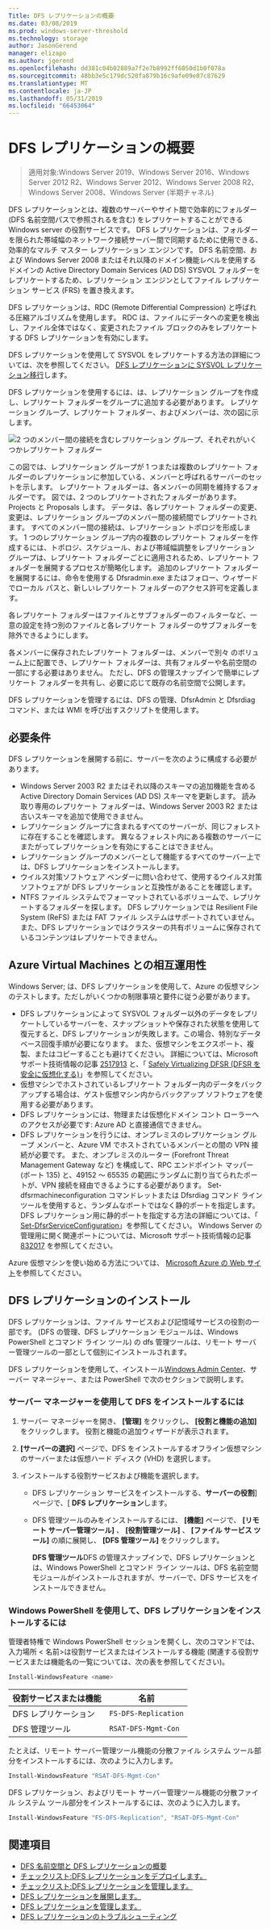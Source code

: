 ```yaml
---
Title: DFS レプリケーションの概要
ms.date: 03/08/2019
ms.prod: windows-server-threshold
ms.technology: storage
author: JasonGerend
manager: elizapo
ms.author: jgerend
ms.openlocfilehash: dd381c04b02889a7f2e7b8992ff6050d1b0f078a
ms.sourcegitcommit: 48bb3e5c179dc520fa879b16c9afe09e07c87629
ms.translationtype: MT
ms.contentlocale: ja-JP
ms.lasthandoff: 05/31/2019
ms.locfileid: "66453064"
---
```

# <a name="dfs-replication-overview"></a>DFS レプリケーションの概要

> 適用対象:Windows Server 2019、Windows Server 2016、Windows Server 2012 R2、Windows Server 2012、Windows Server 2008 R2、Windows Server 2008、Windows Server (半期チャネル)

DFS レプリケーションとは、複数のサーバーやサイト間で効率的にフォルダー (DFS 名前空間パスで参照されるを含む) をレプリケートすることができる Windows server の役割サービスです。 DFS レプリケーションは、フォルダーを限られた帯域幅のネットワーク接続サーバー間で同期するために使用できる、効率的なマルチ マスター レプリケーション エンジンです。 DFS 名前空間、および Windows Server 2008 またはそれ以降のドメイン機能レベルを使用するドメインの Active Directory Domain Services (AD DS) SYSVOL フォルダーをレプリケートするため、レプリケーション エンジンとしてファイル レプリケーション サービス (FRS) を置き換えます。

DFS レプリケーションは、RDC (Remote Differential Compression) と呼ばれる圧縮アルゴリズムを使用します。 RDC は、ファイルにデータへの変更を検出し、ファイル全体ではなく、変更されたファイル ブロックのみをレプリケートする DFS レプリケーションを有効にします。

DFS レプリケーションを使用して SYSVOL をレプリケートする方法の詳細については、次を参照してください。 [DFS レプリケーションに SYSVOL レプリケーション移行](migrate-sysvol-to-dfsr.md)します。

DFS レプリケーションを使用するには、は、レプリケーション グループを作成し、レプリケート フォルダーをグループに追加する必要があります。 レプリケーション グループ、レプリケート フォルダー、およびメンバーは、次の図に示します。

![2 つのメンバー間の接続を含むレプリケーション グループ、それぞれがいくつかレプリケート フォルダー](media/dfsr-overview.gif)

この図では、レプリケーション グループが 1 つまたは複数のレプリケート フォルダーのレプリケーションに参加している、メンバーと呼ばれるサーバーのセットを示します。 レプリケート フォルダーは、各メンバーの同期を維持するフォルダーです。 図では、2 つのレプリケートされたフォルダーがあります。Projects と Proposals します。 データは、各レプリケート フォルダーの変更、変更は、レプリケーション グループのメンバー間の接続間でレプリケートされます。 すべてのメンバー間の接続は、レプリケーション トポロジを形成します。
1 つのレプリケーション グループ内の複数のレプリケート フォルダーを作成するには、トポロジ、スケジュール、および帯域幅調整をレプリケーション グループは、レプリケート フォルダーごとに適用されるため、レプリケート フォルダーを展開するプロセスが簡略化します。 追加のレプリケート フォルダーを展開するには、命令を使用する Dfsradmin.exe またはフォロー、ウィザードでローカル パスと、新しいレプリケート フォルダーのアクセス許可を定義します。

各レプリケート フォルダーはファイルとサブフォルダーのフィルターなど、一意の設定を持つ別のファイルと各レプリケート フォルダーのサブフォルダーを除外できるようにします。

各メンバーに保存されたレプリケート フォルダーは、メンバーで別々 のボリューム上に配置でき、レプリケート フォルダーは、共有フォルダーや名前空間の一部にする必要はありません。 ただし、DFS の管理スナップインで簡単にレプリケート フォルダーを共有し、必要に応じて既存の名前空間で公開します。

DFS レプリケーションを管理するには、DFS の管理、DfsrAdmin と Dfsrdiag コマンド、または WMI を呼び出すスクリプトを使用します。

## <a name="requirements"></a>必要条件

DFS レプリケーションを展開する前に、サーバーを次のように構成する必要があります。

- Windows Server 2003 R2 またはそれ以降のスキーマの追加機能を含める Active Directory Domain Services (AD DS) スキーマを更新します。 読み取り専用のレプリケート フォルダーは、Windows Server 2003 R2 または古いスキーマを追加で使用できません。
- レプリケーション グループに含まれるすべてのサーバーが、同じフォレストに存在することを確認します。 異なるフォレスト内にある複数のサーバーにまたがってレプリケーションを有効にすることはできません。
- レプリケーション グループのメンバーとして機能するすべてのサーバー上では、DFS レプリケーションをインストールします。
- ウイルス対策ソフトウェア ベンダーに問い合わせて、使用するウイルス対策ソフトウェアが DFS レプリケーションと互換性があることを確認します。
- NTFS ファイル システムでフォーマットされているボリュームで、レプリケートするフォルダーを探します。 DFS レプリケーションでは Resilient File System (ReFS) または FAT ファイル システムはサポートされていません。 また、DFS レプリケーションではクラスターの共有ボリュームに保存されているコンテンツはレプリケートできません。

## <a name="interoperability-with-azure-virtual-machines"></a>Azure Virtual Machines との相互運用性

Windows Server; は、DFS レプリケーションを使用して、Azure の仮想マシンのテストします。ただしがいくつかの制限事項と要件に従う必要があります。

- DFS レプリケーションによって SYSVOL フォルダー以外のデータをレプリケートしているサーバーを、スナップショットや保存された状態を使用して復元すると、DFS レプリケーションが失敗します。この場合、特別なデータベース回復手順が必要になります。 また、仮想マシンをエクスポート、複製、またはコピーすることも避けてください。 詳細については、Microsoft サポート技術情報の記事 [2517913](http://support.microsoft.com/kb/2517913) と、「 [Safely Virtualizing DFSR (DFSR を安全に仮想化する)](https://blogs.technet.microsoft.com/filecab/2013/04/05/safely-virtualizing-dfsr/)」を参照してください。
- 仮想マシンでホストされているレプリケート フォルダー内のデータをバックアップする場合は、ゲスト仮想マシン内からバックアップ ソフトウェアを使用する必要があります。
- DFS レプリケーションには、物理または仮想化ドメイン コント ローラーへのアクセスが必要です: Azure AD と直接通信できません。
- DFS レプリケーションを行うには、オンプレミスのレプリケーション グループ メンバーと、Azure VM でホストされているメンバーとの間の VPN 接続が必要です。 また、オンプレミスのルーター (Forefront Threat Management Gateway など) を構成して、RPC エンドポイント マッパー (ポート 135) と、49152 ～ 65535 の範囲にランダムに割り当てられたポートが、VPN 接続を経由できるようにする必要があります。 Set-dfsrmachineconfiguration コマンドレットまたは Dfsrdiag コマンド ライン ツールを使用すると、ランダムなポートではなく静的ポートを指定します。 DFS レプリケーション用に静的ポートを指定する方法の詳細については、「 [Set-DfsrServiceConfiguration](https://docs.microsoft.com/powershell/module/dfsr/set-dfsrserviceconfiguration)」を参照してください。 Windows Server の管理用に開く関連ポートについては、Microsoft サポート技術情報の記事 [832017](http://support.microsoft.com/kb/832017) を参照してください。

Azure 仮想マシンを使い始める方法については、 [Microsoft Azure の Web サイト](https://docs.microsoft.com/azure/virtual-machines/)を参照してください。

## <a name="installing-dfs-replication"></a>DFS レプリケーションのインストール

DFS レプリケーションは、ファイル サービスおよび記憶域サービスの役割の一部です。 (DFS の管理、DFS レプリケーション モジュールは、Windows PowerShell とコマンド ライン ツール) の dfs 管理ツールは、リモート サーバー管理ツールの一部として個別にインストールされます。

DFS レプリケーションを使用して、インストール[Windows Admin Center](../../manage/windows-admin-center/understand/windows-admin-center.md)、サーバー マネージャー、または PowerShell で次のセクションで説明します。

### <a name="to-install-dfs-by-using-server-manager"></a>サーバー マネージャーを使用して DFS をインストールするには

1. サーバー マネージャーを開き、 **[管理]** をクリックし、 **[役割と機能の追加]** をクリックします。 役割と機能の追加ウィザードが表示されます。

2. **[サーバーの選択]** ページで、DFS をインストールするオフライン仮想マシンのサーバーまたは仮想ハード ディスク (VHD) を選択します。

3. インストールする役割サービスおよび機能を選択します。

    - DFS レプリケーション サービスをインストールする、**サーバーの役割**] ページで、[ **DFS レプリケーション**します。

    - DFS 管理ツールのみをインストールするには、 **[機能]** ページで、 **[リモート サーバー管理ツール]** 、 **[役割管理ツール]** 、 **[ファイル サービス ツール]** の順に展開し、 **[DFS 管理ツール]** をクリックします。

         **DFS 管理ツール**DFS の管理スナップインで、DFS レプリケーションとは、Windows PowerShell とコマンド ライン ツールは、DFS 名前空間モジュールがインストールされますが、サーバーで、DFS サービスをインストールできません。

### <a name="to-install-dfs-replication-by-using-windows-powershell"></a>Windows PowerShell を使用して、DFS レプリケーションをインストールするには

管理者特権で Windows PowerShell セッションを開くし、次のコマンドでは、入力場所 < 名前\>は役割サービスまたはインストールする機能 (関連する役割サービスまたは機能名の一覧については、次の表を参照してください)。

```PowerShell
Install-WindowsFeature <name>
```

|役割サービスまたは機能|名前|
|---|---|
|DFS レプリケーション|`FS-DFS-Replication`|
|DFS 管理ツール|`RSAT-DFS-Mgmt-Con`|

たとえば、リモート サーバー管理ツール機能の分散ファイル システム ツール部分をインストールするには、次のように入力します。

```PowerShell
Install-WindowsFeature "RSAT-DFS-Mgmt-Con"
```

DFS レプリケーション、およびリモート サーバー管理ツール機能の分散ファイル システム ツール部分をインストールするには、次のように入力します。

```PowerShell
Install-WindowsFeature "FS-DFS-Replication", "RSAT-DFS-Mgmt-Con"
```

## <a name="see-also"></a>関連項目

- [DFS 名前空間と DFS レプリケーションの概要](https://docs.microsoft.com/previous-versions/windows/it-pro/windows-server-2012-R2-and-2012/jj127250(v%3dws.11))
- [チェックリスト:DFS レプリケーションをデプロイします。](https://docs.microsoft.com/previous-versions/windows/it-pro/windows-server-2008-R2-and-2008/cc772201(v%3dws.11))
- [チェックリスト:DFS レプリケーションを管理します。](https://docs.microsoft.com/previous-versions/windows/it-pro/windows-server-2008-R2-and-2008/cc755035(v%3dws.11))
- [DFS レプリケーションを展開します。](https://docs.microsoft.com/previous-versions/windows/it-pro/windows-server-2008-R2-and-2008/cc770925(v%3dws.11))
- [DFS レプリケーションを管理します。](https://docs.microsoft.com/previous-versions/windows/it-pro/windows-server-2008-R2-and-2008/cc770925(v%3dws.11))
- [DFS レプリケーションのトラブルシューティング](https://docs.microsoft.com/previous-versions/windows/it-pro/windows-server-2008-R2-and-2008/cc732802(v%3dws.11))
